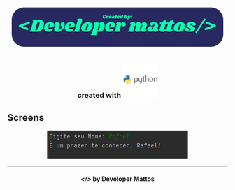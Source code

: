 <h1 align="center">
    <img alt="" title="" height="90px" src="img/developer created.png">
</h1>

<h2 align="center"> </h2>

<h3 align="center"> created with <img src="img/python.svg" alt="python" height="80px"> </h3>


## Screens

<p align="center">
    <img alt="" title="" src="img/print.png">
 
</p>

---

<h4 align="center"> <em>&lt;/&gt;</em> by Developer Mattos</h4>
